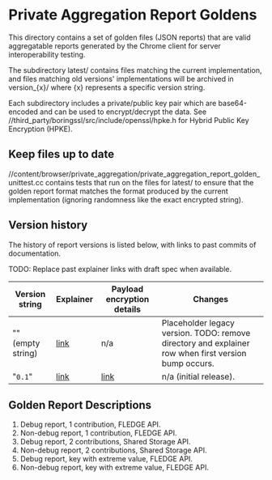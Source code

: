 # Private Aggregation Report Goldens

This directory contains a set of golden files (JSON reports) that are valid
aggregatable reports generated by the Chrome client for server
interoperability testing.

The subdirectory latest/ contains files matching the current implementation,
and files matching old versions' implementations will be archived in
version_{x}/ where {x} represents a specific version string.

Each subdirectory includes a private/public key pair which are base64-encoded
and can be used to encrypt/decrypt the data. See
//third_party/boringssl/src/include/openssl/hpke.h for Hybrid Public Key
Encryption (HPKE).

## Keep files up to date

//content/browser/private_aggregation/private_aggregation_report_golden_unittest.cc
contains tests that run on the files for latest/ to ensure that the golden
report format matches the format produced by the current implementation
(ignoring randomness like the exact encrypted string).

## Version history

The history of report versions is listed below, with links to past commits of
documentation.

TODO: Replace past explainer links with draft spec when available.

| Version string | Explainer | Payload encryption details | Changes |
| --- | --- | --- | --- |
| "" (empty string) | [link](https://github.com/patcg-individual-drafts/private-aggregation-api) | n/a | Placeholder legacy version. TODO: remove directory and explainer row when first version bump occurs. |
| "`0.1`" | [link](https://github.com/patcg-individual-drafts/private-aggregation-api) | [link](https://chromium.googlesource.com/chromium/src/+/57a65e032513965829e3ed1c1cd20b39d63d2224/content/browser/aggregation_service/payload_encryption.md) | n/a (initial release).

## Golden Report Descriptions
1. Debug report, 1 contribution, FLEDGE API.
2. Non-debug report, 1 contribution, FLEDGE API.
3. Debug report, 2 contributions, Shared Storage API.
4. Non-debug report, 2 contributions, Shared Storage API.
5. Debug report, key with extreme value, FLEDGE API.
6. Non-debug report, key with extreme value, FLEDGE API.
